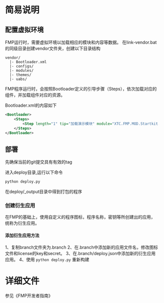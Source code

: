 # 简易说明

## 配置虚拟环境

FMP运行时，需要虚拟环境以加载相应的模块和内容等数据。
在link-vendor.bat的同级目录创建vendor文件夹，创建以下目录结构

```
vendor/
  |- Bootloader.xml
  |- configs/
  |- modules/
  |- themes/
  |- uabs/
```

FMP程序运行时，会按照Bootloader定义的引导步骤（Steps），依次加载对应的组件，并加载组件对应的资源。

Bootloader.xml的内容如下
```xml
<Bootloader>
    <Steps>
        <Step length="1" tip="加载演示模块" module="XTC.FMP.MOD.Startkit.LIB.Unity"/>
    </Steps>
</Bootloader>
```


## 部署

先确保当前的git提交具有有效的tag

进入deploy目录,运行以下命令

```bash
python deploy.py
```

在deploy/_output目录中得到打包的程序

### 创建衍生应用

在FMP的基础上，使用自定义的程序图标，程序名称，密钥等所创建出的应用，统称为衍生应用。

#### 添加衍生应用方法
1、复制branch文件夹为.branch
2、在.branch中添加新的应用文件名，修改图标文件和license的key和secret。
3、在.branch/deploy.json中添加新的衍生应用应用。
4、使用 `python deploy.py` 重新构建

# 详细文件
参见《FMP开发者指南》
